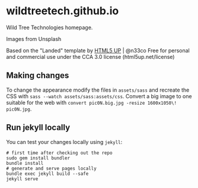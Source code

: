 # wildtreetech.github.io
Wild Tree Technologies homepage.

Images from Unsplash

Based on the "Landed" template by [HTML5 UP](//html5up.net) | @n33co
Free for personal and commercial use under the CCA 3.0 license (html5up.net/license)


## Making changes

To change the appearance modify the files in `assets/sass` and recreate
the CSS with `sass --watch assets/sass:assets/css`. Convert a big image
to one suitable for the web with
`convert pic0N.big.jpg -resize 1600x1050\! pic0N.jpg`.


## Run jekyll locally

You can test your changes locally using `jekyll`:

```
# first time after checking out the repo
sudo gem install bundler
bundle install
# generate and serve pages locally
bundle exec jekyll build --safe
jekyll serve
```
